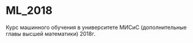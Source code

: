 # ML_2018
Курс машинного обучения в университете МИСиС (дополнительные главы высшей математики) 2018г.
